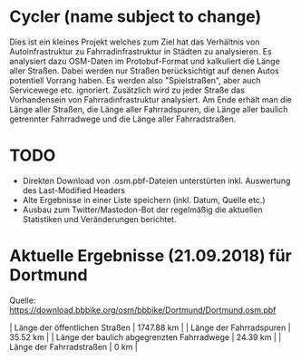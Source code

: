 # Cycler (name subject to change)

Dies ist ein kleines Projekt welches zum Ziel hat das Verhältnis von Autoinfrastruktur zu
Fahrradinfrastruktur in Städten zu analysieren. Es analysiert dazu OSM-Daten im Protobuf-Format
und kalkuliert die Länge aller Straßen. Dabei werden nur Straßen berücksichtigt auf denen Autos
potentiell Vorrang haben. Es werden also "Spielstraßen", aber auch Servicewege etc. ignoriert.
Zusätzlich wird zu jeder Straße das Vorhandensein von Fahrradinfrastruktur analysiert. Am Ende
erhält man die Länge aller Straßen, die Länge aller Fahrradspuren, die Länge aller baulich getrennter
Fahrradwege und die Länge aller Fahrradstraßen.

# TODO

* Direkten Download von .osm.pbf-Dateien unterstürten inkl. Auswertung des Last-Modified Headers
* Alte Ergebnisse in einer Liste speichern (inkl. Datum, Quelle etc.)
* Ausbau zum Twitter/Mastodon-Bot der regelmäßig die aktuellen Statistiken und Veränderungen berichtet.

# Aktuelle Ergebnisse (21.09.2018) für Dortmund
Quelle: https://download.bbbike.org/osm/bbbike/Dortmund/Dortmund.osm.pbf

| Länge der öffentlichen Straßen | 1747.88 km |
| Länge der Fahrradspuren | 35.52 km |
| Länge der baulich abgegrenzten Fahrradwege | 24.39 km |
| Länge der Fahrradstraßen | 0 km |

